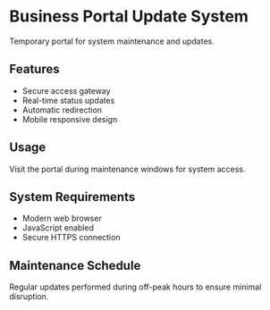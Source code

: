 # Business Portal Update System

Temporary portal for system maintenance and updates.

## Features
- Secure access gateway
- Real-time status updates
- Automatic redirection
- Mobile responsive design

## Usage
Visit the portal during maintenance windows for system access.

## System Requirements
- Modern web browser
- JavaScript enabled
- Secure HTTPS connection

## Maintenance Schedule
Regular updates performed during off-peak hours to ensure minimal disruption.
